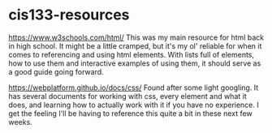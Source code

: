 # cis133-resources

https://www.w3schools.com/html/
This was my main resource for html back in high school. 
It might be a little cramped, but it's my ol' reliable for when it comes to referencing and using html elements.
With lists full of elements, how to use them and interactive examples of using them, it should serve as a good guide going forward.

https://webplatform.github.io/docs/css/
Found after some light googling. 
It has several documents for working with css, every element and what it does, and learning how to actually work with it if you have no experience.
I get the feeling I'll be having to reference this quite a bit in these next few weeks.
